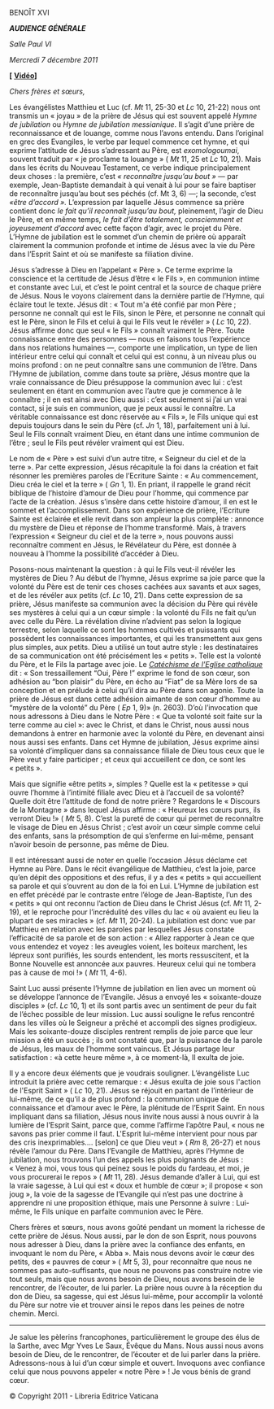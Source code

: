 BENOÎT XVI

***AUDIENCE GÉNÉRALE***

*Salle Paul VI*

*Mercredi 7 décembre 2011*

**[** **[Vidéo](http://player.rv.va/vaticanplayer.asp?language=it&tic=VA_FK1GNSUY)]**

*Chers frères et sœurs,*

Les évangélistes Matthieu et Luc (cf. *Mt* 11, 25-30 et *Lc* 10, 21-22) nous ont transmis un « joyau » de la prière de Jésus qui est souvent appelé *Hymne de jubilation* ou *Hymne de jubilation messianique*. Il s’agit d’une prière de reconnaissance et de louange, comme nous l’avons entendu. Dans l’original en grec des Evangiles, le verbe par lequel commence cet hymne, et qui exprime l’attitude de Jésus s’adressant au Père, est *exomologoumai*, souvent traduit par « je proclame ta louange » ( *Mt* 11, 25 et *Lc* 10, 21). Mais dans les écrits du Nouveau Testament, ce verbe indique principalement deux choses : la première, c’est *« reconnaître jusqu’au bout »* — par exemple, Jean-Baptiste demandait à qui venait à lui pour se faire baptiser de reconnaître jusqu’au bout ses péchés (cf. Mt 3, 6) —; la seconde, c’est *«être d’accord ».* L’expression par laquelle Jésus commence sa prière contient donc *le fait qu’il reconnaît jusqu’au bout,* pleinement, l’agir de Dieu le Père, et en même temps, *le fait d’être totalement, consciemment et joyeusement d’accord* avec cette façon d’agir, avec le projet du Père. L’Hymne de jubilation est le sommet d’un chemin de prière où apparaît clairement la communion profonde et intime de Jésus avec la vie du Père dans l’Esprit Saint et où se manifeste sa filiation divine.

Jésus s’adresse à Dieu en l’appelant « Père ». Ce terme exprime la conscience et la certitude de Jésus d’être « le Fils », en communion intime et constante avec Lui, et c’est le point central et la source de chaque prière de Jésus. Nous le voyons clairement dans la dernière partie de l’Hymne, qui éclaire tout le texte. Jésus dit : « Tout m'a été confié par mon Père ; personne ne connaît qui est le Fils, sinon le Père, et personne ne connaît qui est le Père, sinon le Fils et celui à qui le Fils veut le révéler » ( *Lc* 10, 22). Jésus affirme donc que seul « le Fils » connaît vraiment le Père. Toute connaissance entre des personnes — nous en faisons tous l’expérience dans nos relations humaines —, comporte une implication, un type de lien intérieur entre celui qui connaît et celui qui est connu, à un niveau plus ou moins profond : on ne peut connaître sans une communion de l’être. Dans l’Hymne de jubilation, comme dans toute sa prière, Jésus montre que la vraie connaissance de Dieu présuppose la communion avec lui : c’est seulement en étant en communion avec l’autre que je commence à le connaître ; il en est ainsi avec Dieu aussi : c’est seulement si j’ai un vrai contact, si je suis en communion, que je peux aussi le connaître. La véritable connaissance est donc réservée au « Fils », le Fils unique qui est depuis toujours dans le sein du Père (cf. *Jn* 1, 18), parfaitement uni à lui. Seul le Fils connaît vraiment Dieu, en étant dans une intime communion de l’être ; seul le Fils peut révéler vraiment qui est Dieu.

Le nom de « Père » est suivi d’un autre titre, « Seigneur du ciel et de la terre ». Par cette expression, Jésus récapitule la foi dans la création et fait résonner les premières paroles de l’Ecriture Sainte : « Au commencement, Dieu créa le ciel et la terre » ( *Gn* 1, 1). En priant, il rappelle le grand récit biblique de l’histoire d’amour de Dieu pour l’homme, qui commence par l’acte de la création. Jésus s’insère dans cette histoire d’amour, il en est le sommet et l’accomplissement. Dans son expérience de prière, l’Ecriture Sainte est éclairée et elle revit dans son ampleur la plus complète : annonce du mystère de Dieu et réponse de l’homme transformé. Mais, à travers l’expression « Seigneur du ciel et de la terre », nous pouvons aussi reconnaître comment en Jésus, le Révélateur du Père, est donnée à nouveau à l’homme la possibilité d’accéder à Dieu.

Posons-nous maintenant la question : à qui le Fils veut-il révéler les mystères de Dieu ? Au début de l’hymne, Jésus exprime sa joie parce que la volonté du Père est de tenir ces choses cachées aux savants et aux sages, et de les révéler aux petits (cf. *Lc* 10, 21). Dans cette expression de sa prière, Jésus manifeste sa communion avec la décision du Père qui révèle ses mystères à celui qui a un cœur simple : la volonté du Fils ne fait qu’un avec celle du Père. La révélation divine n’advient pas selon la logique terrestre, selon laquelle ce sont les hommes cultivés et puissants qui possèdent les connaissances importantes, et qui les transmettent aux gens plus simples, aux petits. Dieu a utilisé un tout autre style : les destinataires de sa communication ont été précisément les « petits ». Telle est la volonté du Père, et le Fils la partage avec joie. Le *[Catéchisme de l’Eglise catholique](http://www.vatican.va/archive/ccc_it/ccc-it_index_fr.html)* dit : « Son tressaillement “Oui, Père !” exprime le fond de son cœur, son adhésion au “bon plaisir” du Père, en écho au “Fiat” de sa Mère lors de sa conception et en prélude à celui qu’il dira au Père dans son agonie. Toute la prière de Jésus est dans cette adhésion aimante de son cœur d’homme au “mystère de la volonté” du Père ( *Ep* 1, 9)» (n. 2603). D’où l’invocation que nous adressons à Dieu dans le Notre Père : « Que ta volonté soit faite sur la terre comme au ciel »: avec le Christ, et dans le Christ, nous aussi nous demandons à entrer en harmonie avec la volonté du Père, en devenant ainsi nous aussi ses enfants. Dans cet Hymne de jubilation, Jésus exprime ainsi sa volonté d’impliquer dans sa connaissance filiale de Dieu tous ceux que le Père veut y faire participer ; et ceux qui accueillent ce don, ce sont les « petits ».

Mais que signifie «être petits », simples ? Quelle est la « petitesse » qui ouvre l’homme à l’intimité filiale avec Dieu et à l’accueil de sa volonté? Quelle doit être l’attitude de fond de notre prière ? Regardons le « Discours de la Montagne » dans lequel Jésus affirme : « Heureux les cœurs purs, ils verront Dieu !» ( *Mt* 5, 8). C’est la pureté de cœur qui permet de reconnaître le visage de Dieu en Jésus Christ ; c’est avoir un cœur simple comme celui des enfants, sans la présomption de qui s’enferme en lui-même, pensant n’avoir besoin de personne, pas même de Dieu.

Il est intéressant aussi de noter en quelle l’occasion Jésus déclame cet Hymne au Père. Dans le récit évangélique de Matthieu, c’est la joie, parce qu’en dépit des oppositions et des refus, il y a des « petits » qui accueillent sa parole et qui s’ouvrent au don de la foi en Lui. L’Hymne de jubilation est en effet précédé par le contraste entre l’éloge de Jean-Baptiste, l’un des « petits » qui ont reconnu l’action de Dieu dans le Christ Jésus (cf. *Mt* 11, 2-19), et le reproche pour l’incrédulité des villes du lac « où avaient eu lieu la plupart de ses miracles » (cf. *Mt* 11, 20-24). La jubilation est donc vue par Matthieu en relation avec les paroles par lesquelles Jésus constate l’efficacité de sa parole et de son action : « Allez rapporter à Jean ce que vous entendez et voyez : les aveugles voient, les boiteux marchent, les lépreux sont purifiés, les sourds entendent, les morts ressuscitent, et la Bonne Nouvelle est annoncée aux pauvres. Heureux celui qui ne tombera pas à cause de moi !» ( *Mt* 11, 4-6).

Saint Luc aussi présente l’Hymne de jubilation en lien avec un moment où se développe l’annonce de l’Evangile. Jésus a envoyé les « soixante-douze disciples » (cf. *Lc* 10, 1) et ils sont partis avec un sentiment de peur du fait de l’échec possible de leur mission. Luc aussi souligne le refus rencontré dans les villes où le Seigneur a prêché et accompli des signes prodigieux. Mais les soixante-douze disciples rentrent remplis de joie parce que leur mission a été un succès ; ils ont constaté que, par la puissance de la parole de Jésus, les maux de l’homme sont vaincus. Et Jésus partage leur satisfaction : «à cette heure même », à ce moment-là, Il exulta de joie.

Il y a encore deux éléments que je voudrais souligner. L’évangéliste Luc introduit la prière avec cette remarque : « Jésus exulta de joie sous l'action de l'Esprit Saint » ( *Lc* 10, 21). Jésus se réjouit en partant de l’intérieur de lui-même, de ce qu’il a de plus profond : la communion unique de connaissance et d’amour avec le Père, la plénitude de l’Esprit Saint. En nous impliquant dans sa filiation, Jésus nous invite nous aussi à nous ouvrir à la lumière de l’Esprit Saint, parce que, comme l’affirme l’apôtre Paul, « nous ne savons pas prier comme il faut. L'Esprit lui-même intervient pour nous par des cris inexprimables.… [selon] ce que Dieu veut » ( *Rm* 8, 26-27) et nous révèle l’amour du Père. Dans l’Evangile de Matthieu, après l’Hymne de jubilation, nous trouvons l’un des appels les plus poignants de Jésus : « Venez à moi, vous tous qui peinez sous le poids du fardeau, et moi, je vous procurerai le repos » ( *Mt* 11, 28). Jésus demande d’aller à Lui, qui est la vraie sagesse, à Lui qui est « doux et humble de cœur »; il propose « son joug », la voie de la sagesse de l’Evangile qui n’est pas une doctrine à apprendre ni une proposition éthique, mais une Personne à suivre : Lui-même, le Fils unique en parfaite communion avec le Père.

Chers frères et sœurs, nous avons goûté pendant un moment la richesse de cette prière de Jésus. Nous aussi, par le don de son Esprit, nous pouvons nous adresser à Dieu, dans la prière avec la confiance des enfants, en invoquant le nom du Père, « Abba ». Mais nous devons avoir le cœur des petits, des « pauvres de cœur » ( *Mt* 5, 3), pour reconnaître que nous ne sommes pas auto-suffisants, que nous ne pouvons pas construire notre vie tout seuls, mais que nous avons besoin de Dieu, nous avons besoin de le rencontrer, de l’écouter, de lui parler. La prière nous ouvre à la réception du don de Dieu, sa sagesse, qui est Jésus lui-même, pour accomplir la volonté du Père sur notre vie et trouver ainsi le repos dans les peines de notre chemin. Merci.

* * *

Je salue les pèlerins francophones, particulièrement le groupe des élus de la Sarthe, avec Mgr Yves Le Saux, Évêque du Mans. Nous aussi nous avons besoin de Dieu, de le rencontrer, de l’écouter et de lui parler dans la prière. Adressons-nous à lui d’un cœur simple et ouvert. Invoquons avec confiance celui que nous pouvons appeler « notre Père » ! Je vous bénis de grand cœur.

© Copyright 2011 - Libreria Editrice Vaticana